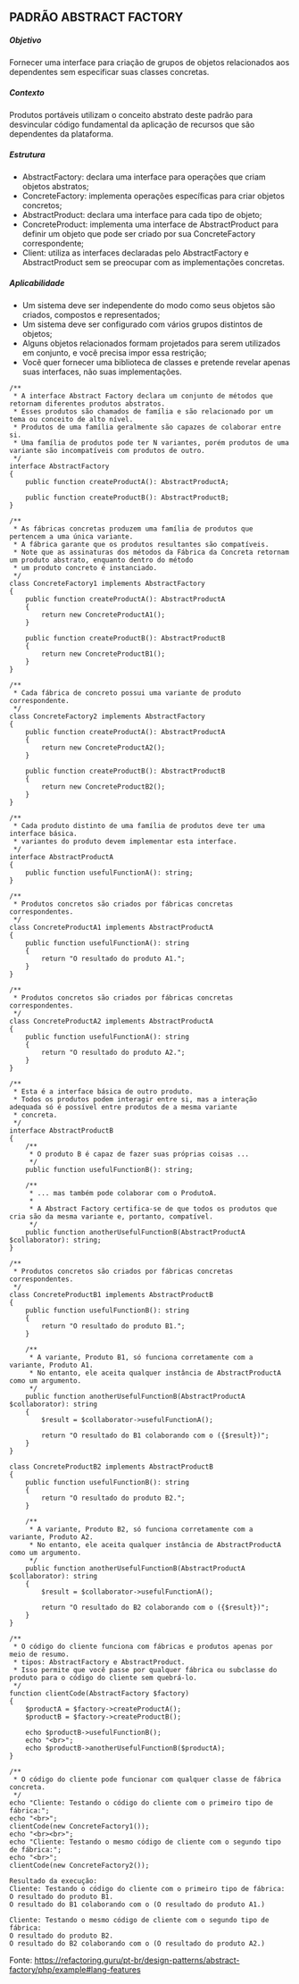 ## PADRÃO ABSTRACT FACTORY

##### Objetivo
Fornecer uma interface para criação de grupos de objetos relacionados aos dependentes sem especificar suas classes concretas.

##### Contexto
Produtos portáveis utilizam o conceito abstrato deste padrão para desvincular código fundamental da aplicação de recursos que são dependentes da plataforma.

##### Estrutura
- AbstractFactory: declara uma interface para operações que criam objetos abstratos;
- ConcreteFactory: implementa operações específicas para criar objetos concretos;
- AbstractProduct: declara uma interface para cada tipo de objeto;
- ConcreteProduct: implementa uma interface de AbstractProduct para definir um objeto que pode ser criado por sua ConcreteFactory correspondente;
- Client: utiliza as interfaces declaradas pelo AbstractFactory e AbstractProduct sem se preocupar com as implementações concretas.

##### Aplicabilidade
- Um sistema deve ser independente do modo como seus objetos são criados, compostos e representados;
- Um sistema deve ser configurado com vários grupos distintos de objetos;
- Alguns objetos relacionados formam projetados para serem utilizados em conjunto, e você precisa impor essa restrição;
- Você quer fornecer uma biblioteca de classes e pretende revelar apenas suas interfaces, não suas implementações.

~~~~
/**
 * A interface Abstract Factory declara um conjunto de métodos que retornam diferentes produtos abstratos.
 * Esses produtos são chamados de família e são relacionado por um tema ou conceito de alto nível.
 * Produtos de uma família geralmente são capazes de colaborar entre si.
 * Uma família de produtos pode ter N variantes, porém produtos de uma variante são incompatíveis com produtos de outro.
 */
interface AbstractFactory
{
    public function createProductA(): AbstractProductA;

    public function createProductB(): AbstractProductB;
}

/**
 * As fábricas concretas produzem uma família de produtos que pertencem a uma única variante.
 * A fábrica garante que os produtos resultantes são compatíveis.
 * Note que as assinaturas dos métodos da Fábrica da Concreta retornam um produto abstrato, enquanto dentro do método
 * um produto concreto é instanciado.
 */
class ConcreteFactory1 implements AbstractFactory
{
    public function createProductA(): AbstractProductA
    {
        return new ConcreteProductA1();
    }

    public function createProductB(): AbstractProductB
    {
        return new ConcreteProductB1();
    }
}

/**
 * Cada fábrica de concreto possui uma variante de produto correspondente.
 */
class ConcreteFactory2 implements AbstractFactory
{
    public function createProductA(): AbstractProductA
    {
        return new ConcreteProductA2();
    }

    public function createProductB(): AbstractProductB
    {
        return new ConcreteProductB2();
    }
}

/**
 * Cada produto distinto de uma família de produtos deve ter uma interface básica.
 * variantes do produto devem implementar esta interface.
 */
interface AbstractProductA
{
    public function usefulFunctionA(): string;
}

/**
 * Produtos concretos são criados por fábricas concretas correspondentes.
 */
class ConcreteProductA1 implements AbstractProductA
{
    public function usefulFunctionA(): string
    {
        return "O resultado do produto A1.";
    }
}

/**
 * Produtos concretos são criados por fábricas concretas correspondentes.
 */
class ConcreteProductA2 implements AbstractProductA
{
    public function usefulFunctionA(): string
    {
        return "O resultado do produto A2.";
    }
}

/**
 * Esta é a interface básica de outro produto.
 * Todos os produtos podem interagir entre si, mas a interação adequada só é possível entre produtos de a mesma variante
 * concreta.
 */
interface AbstractProductB
{
    /**
     * O produto B é capaz de fazer suas próprias coisas ...
     */
    public function usefulFunctionB(): string;

    /**
     * ... mas também pode colaborar com o ProdutoA.
     *
     * A Abstract Factory certifica-se de que todos os produtos que cria são da mesma variante e, portanto, compatível.
     */
    public function anotherUsefulFunctionB(AbstractProductA $collaborator): string;
}

/**
 * Produtos concretos são criados por fábricas concretas correspondentes.
 */
class ConcreteProductB1 implements AbstractProductB
{
    public function usefulFunctionB(): string
    {
        return "O resultado do produto B1.";
    }

    /**
     * A variante, Produto B1, só funciona corretamente com a variante, Produto A1.
     * No entanto, ele aceita qualquer instância de AbstractProductA como um argumento.
     */
    public function anotherUsefulFunctionB(AbstractProductA $collaborator): string
    {
        $result = $collaborator->usefulFunctionA();

        return "O resultado do B1 colaborando com o ({$result})";
    }
}

class ConcreteProductB2 implements AbstractProductB
{
    public function usefulFunctionB(): string
    {
        return "O resultado do produto B2.";
    }

    /**
     * A variante, Produto B2, só funciona corretamente com a variante, Produto A2.
     * No entanto, ele aceita qualquer instância de AbstractProductA como um argumento.
     */
    public function anotherUsefulFunctionB(AbstractProductA $collaborator): string
    {
        $result = $collaborator->usefulFunctionA();

        return "O resultado do B2 colaborando com o ({$result})";
    }
}

/**
 * O código do cliente funciona com fábricas e produtos apenas por meio de resumo.
 * tipos: AbstractFactory e AbstractProduct.
 * Isso permite que você passe por qualquer fábrica ou subclasse do produto para o código do cliente sem quebrá-lo.
 */
function clientCode(AbstractFactory $factory)
{
    $productA = $factory->createProductA();
    $productB = $factory->createProductB();

    echo $productB->usefulFunctionB();
    echo "<br>";
    echo $productB->anotherUsefulFunctionB($productA);
}

/**
 * O código do cliente pode funcionar com qualquer classe de fábrica concreta.
 */
echo "Cliente: Testando o código do cliente com o primeiro tipo de fábrica:";
echo "<br>";
clientCode(new ConcreteFactory1());
echo "<br><br>";
echo "Cliente: Testando o mesmo código de cliente com o segundo tipo de fábrica:";
echo "<br>";
clientCode(new ConcreteFactory2());

Resultado da execução:
Cliente: Testando o código do cliente com o primeiro tipo de fábrica:
O resultado do produto B1.
O resultado do B1 colaborando com o (O resultado do produto A1.)

Cliente: Testando o mesmo código de cliente com o segundo tipo de fábrica:
O resultado do produto B2.
O resultado do B2 colaborando com o (O resultado do produto A2.)
~~~~

Fonte: https://refactoring.guru/pt-br/design-patterns/abstract-factory/php/example#lang-features
